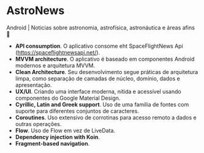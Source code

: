 # AstroNews
Android | Noticias sobre astronomia, astrofísica, astronáutica e áreas afins 🚀

- **API consumption**. O aplicativo consome eht SpaceFlightNews Api (https://spaceflightnewsapi.net/).
- **MVVM architecture**. O aplicativo é baseado em componentes Android modernos e arquitetura MVVM.
- **Clean Architecture**. Seu desenvolvimento segue práticas de arquitetura limpa, como separação de camadas de núcleo, domínio, dados e apresentação.
- **UX/UI**. Criando uma interface moderna, nítida e acessível usando componentes do Google Material Design.
- **Cyrillic, Latin and Greek support**. Uso de uma família de fontes com suporte para diferentes conjuntos de caracteres.
- **Coroutines**. Uso extensivo de corrotinas para acesso remoto a dados e outras operações.
- **Flow**. Uso de Flow em vez de LiveData.
- **Dependency injection with Koin**. 
- **Fragment-based navigation**.
